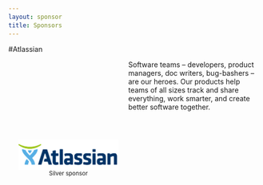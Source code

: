 ```yaml
---
layout: sponsor
title: Sponsors
---
```

#Atlassian
<div style="width:200px;float:left;padding:20px">
  <div style="height:200px;position:relative;">
    <img style="position: absolute; bottom: 0;width:200px" src="/images/sponsors/atlassian.png" />
  </div>
  <div style="height:40px;text-align:center;font-size:82%;">Silver sponsor<br/></div>
</div>


Software teams – developers, product managers, doc writers, bug-bashers – are our heroes. Our products help teams of all sizes track and share everything, work smarter, and create better software together.

